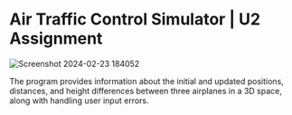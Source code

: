 # Air Traffic Control Simulator | U2 Assignment

![Screenshot 2024-02-23 184052](https://github.com/techmengg/air-traffic-simulator/assets/125338813/4304bec9-c810-4462-ad82-3380e2acdc36)

The program provides information about the initial and updated positions, distances, and height differences between three airplanes in a 3D space,
along with handling user input errors.
